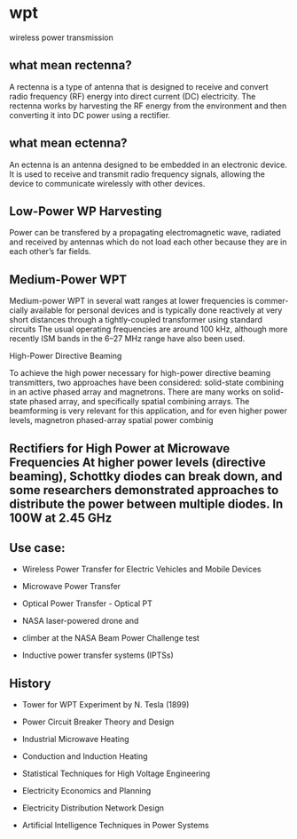 # wpt
wireless power transmission




## what mean rectenna?

A rectenna is a type of antenna that is designed to receive and convert radio frequency (RF) energy into direct current (DC) electricity. The rectenna works by harvesting the RF energy from the environment and then converting it into DC power using a rectifier.



## what mean ectenna?

An ectenna is an antenna designed to be embedded in an electronic device. It is used to receive and transmit radio frequency signals, allowing the device to communicate wirelessly with other devices.


## Low-Power WP Harvesting

Power can be transfered by a propagating electromagnetic wave, radiated and received by antennas which do not load each other because they are in each other’s far fields. 

## Medium-Power WPT

Medium-power WPT in several watt ranges at lower frequencies is commer-cially available for personal devices and is typically done reactively at very
short distances through a tightly-coupled transformer using standard circuits
The usual operating frequencies are around 100 kHz, although more recently ISM bands in the 6–27 MHz range have also been used.


High-Power Directive Beaming

To achieve the high power necessary for high-power directive beaming transmitters, two approaches have been considered: solid-state combining in an active phased array and magnetrons. 
There are many works on solid-state phased array, and specifically spatial combining arrays.
The beamforming is very relevant for this application, and for even
higher power levels, magnetron phased-array spatial power combinig

## Rectifiers for High Power at Microwave Frequencies At higher power levels (directive beaming), Schottky diodes can break down, and some researchers demonstrated approaches to distribute the power between multiple diodes. In 100W at 2.45 GHz 


## Use case:


+ Wireless Power Transfer for Electric Vehicles and Mobile Devices
+ Microwave Power Transfer
+ Optical Power Transfer - Optical PT


+ NASA laser-powered drone and 
+ climber at the NASA Beam Power Challenge test
+ Inductive power transfer systems (IPTSs)

## History

+ Tower for WPT Experiment by N. Tesla (1899)


+ Power Circuit Breaker Theory and Design
+ Industrial Microwave Heating 
+ Conduction and Induction Heating
+ Statistical Techniques for High Voltage Engineering
+ Electricity Economics and Planning 
+ Electricity Distribution Network Design
+ Artificial Intelligence Techniques in Power Systems
